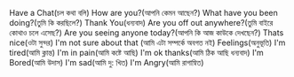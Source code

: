Have a Chat(চল কথা বলি) 
	How are you?(আপনি কেমন আছেন?)
	What have you been doing?(তুমি কি করছিলে?)
	Thank You(ধন্যবাদ)
	Are you off out anywhere?(তুমি বাইরে কোথাও চলে এসেছ?)
	Are you seeing anyone today?(আপনি কি আজ কাউকে দেখছেন?)
	Thats nice(ওটা সুন্দর)
	I'm not sure about that (আমি এটা সম্পর্কে অবগত নই)
Feelings(অনুভূতি)
	I'm tired(আমি ক্লান্ত)
	I'm in pain(আমি কষ্টে আছি)
	I'm ok thanks(আমি ঠিক আছি ধন্যবাদ)
	I'm Bored(আমি উদাস)
	I'm sad(আমি দু: খিত)
	I'm Angry(আমি রাগান্বিত)
